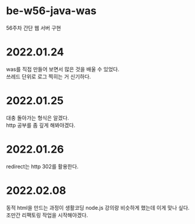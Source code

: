# be-w56-java-was
56주차 간단 웹 서버 구현

# 2022.01.24
was를 직접 만들어 보면서 많은 것을 배울 수 있었다.  
쓰레드 단위로 로그 찍히는 거 신기하다.  

# 2022.01.25
대충 돌아가는 형식은 알겠다.  
http 공부를 좀 깊게 해봐야겠다.  

# 2022.01.26
redirect는 http 302를 활용한다.  

# 2022.02.08
동적 html을 만드는 과정이 생활코딩 node.js 강의랑 비슷하게 했는데 이게 맞나 싶다.  
조만간 리팩토링 작업을 시작해야겠다.  
